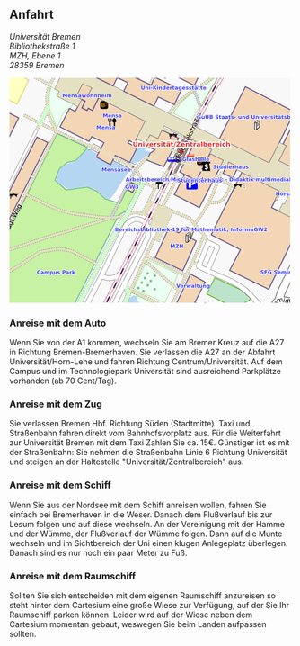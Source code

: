 ## Anfahrt

<address>
  Universität Bremen<br/>
  Bibliothekstraße 1<br />
  MZH, Ebene 1<br />
  28359 Bremen
</address>

[![OpenStreetMap](assets/img/meta/openstreetmap.png)](http://www.openstreetmap.org/?lat=53.10667&lon=8.85233&zoom=17&layers=O)

### Anreise mit dem Auto

Wenn Sie von der A1 kommen, wechseln Sie am Bremer Kreuz auf die A27 in
Richtung Bremen-Bremerhaven. Sie verlassen die A27 an der Abfahrt
Universität/Horn-Lehe und fahren Richtung Centrum/Universität. Auf dem Campus
und im Technologiepark Universität sind ausreichend Parkplätze vorhanden
(ab 70 Cent/Tag).

### Anreise mit dem Zug

Sie verlassen Bremen Hbf. Richtung Süden (Stadtmitte). Taxi und Straßenbahn
fahren direkt vom Bahnhofsvorplatz aus. Für die Weiterfahrt zur Universität
Bremen mit dem Taxi Zahlen Sie ca. 15€. Günstiger ist es mit der Straßenbahn:
Sie nehmen die Straßenbahn Linie 6 Richtung Universität und steigen an der
Haltestelle "Universität/Zentralbereich" aus.

### Anreise mit dem Schiff
Wenn Sie aus der Nordsee mit dem Schiff anreisen wollen, fahren Sie einfach 
bei Bremerhaven in die Weser. Danach dem Flu&szlig;verlauf bis zur Lesum folgen und 
auf diese wechseln. An der Vereinigung mit der Hamme und der W&uuml;mme, der 
Flu&szlig;verlauf der W&uuml;mme folgen. Dann auf die Munte wechseln und im 
Sichtbereich der Uni einen klugen Anlegeplatz &uuml;berlegen. Danach sind 
es nur noch ein paar Meter zu Fu&szlig;.

### Anreise mit dem Raumschiff

Sollten Sie sich entscheiden mit dem eigenen Raumschiff anzureisen so steht 
hinter dem Cartesium eine gro&szlig;e Wiese zur Verf&uuml;gung, auf der Sie 
Ihr Raumschiff parken k&ouml;nnen. Leider wird auf der Wiese neben dem Cartesium 
momentan gebaut, weswegen Sie beim Landen aufpassen sollten.
